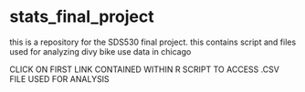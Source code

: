 # stats_final_project
this is a repository for the SDS530 final project. this contains script and files used for analyzing divy bike use data in chicago


CLICK ON FIRST LINK CONTAINED WITHIN R SCRIPT TO ACCESS .CSV FILE USED FOR ANALYSIS
